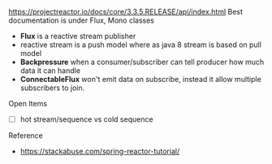 https://projectreactor.io/docs/core/3.3.5.RELEASE/api/index.html
Best documentation is under Flux, Mono classes

- **Flux** is a reactive stream publisher
- reactive stream is a push model where as java 8 stream is based on pull model
- **Backpressure** when a consumer/subscriber can tell producer how much data it can handle
- **ConnectableFlux** won't emit data on subscribe, instead it allow multiple subscribers to join.

Open Items

- [ ] hot stream/sequence vs cold sequence

Reference

- https://stackabuse.com/spring-reactor-tutorial/
